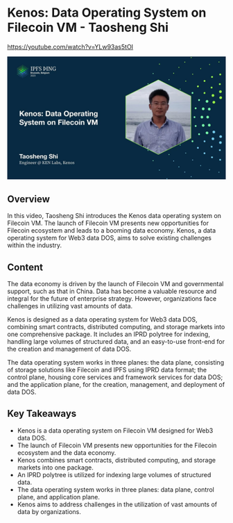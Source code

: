 # Kenos: Data Operating System on Filecoin VM - Taosheng Shi

<https://youtube.com/watch?v=YLw93as5tOI>

![image for Kenos: Data Operating System on Filecoin VM - Taosheng Shi](/thing23/YLw93as5tOI.jpg)

## Overview

In this video, Taosheng Shi introduces the Kenos data operating system on Filecoin VM. The launch of Filecoin VM presents new opportunities for Filecoin ecosystem and leads to a booming data economy. Kenos, a data operating system for Web3 data DOS, aims to solve existing challenges within the industry.

## Content

The data economy is driven by the launch of Filecoin VM and governmental support, such as that in China. Data has become a valuable resource and integral for the future of enterprise strategy. However, organizations face challenges in utilizing vast amounts of data.

Kenos is designed as a data operating system for Web3 data DOS, combining smart contracts, distributed computing, and storage markets into one comprehensive package. It includes an IPRD polytree for indexing, handling large volumes of structured data, and an easy-to-use front-end for the creation and management of data DOS.

The data operating system works in three planes: the data plane, consisting of storage solutions like Filecoin and IPFS using IPRD data format; the control plane, housing core services and framework services for data DOS; and the application plane, for the creation, management, and deployment of data DOS.

## Key Takeaways

- Kenos is a data operating system on Filecoin VM designed for Web3 data DOS.
- The launch of Filecoin VM presents new opportunities for the Filecoin ecosystem and the data economy.
- Kenos combines smart contracts, distributed computing, and storage markets into one package.
- An IPRD polytree is utilized for indexing large volumes of structured data.
- The data operating system works in three planes: data plane, control plane, and application plane.
- Kenos aims to address challenges in the utilization of vast amounts of data by organizations.